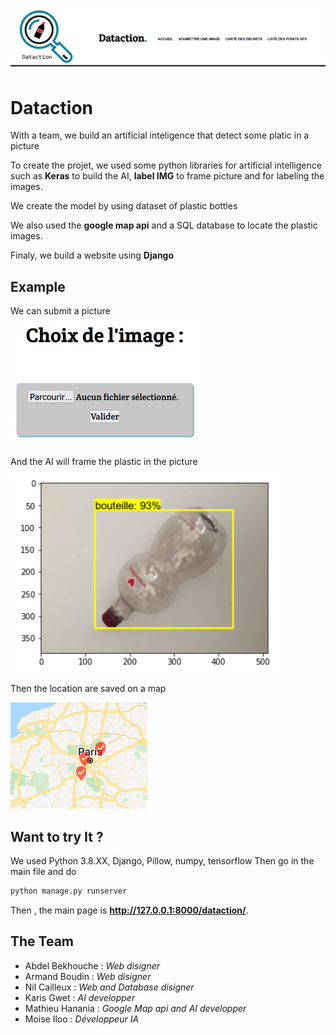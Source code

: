 ![Logo](https://github.com/MatthieuHanania/Dataction/blob/main/presentation/front.png)
# Dataction
With a team, we build an artificial inteligence that detect some platic in a picture

To create the projet, we used some python libraries for artificial intelligence such as **Keras** to build the AI, **label IMG** to frame picture and for labeling the images.

We create the model by using dataset of plastic bottles

We also used the **google map api** and a SQL database to locate the plastic images.

Finaly, we build a website using **Django** 

## Example 

We can submit a picture

![submit](https://github.com/MatthieuHanania/Dataction/blob/master/presentation/loading.png)


And the AI will frame the plastic in the picture

![result](https://github.com/MatthieuHanania/Dataction/blob/master/presentation/bouteille.PNG)

Then the location are saved on a map

![map](https://github.com/MatthieuHanania/Dataction/blob/master/presentation/points%20on%20a%20map.png)

## Want to try It ? 

We used Python 3.8.XX, Django, Pillow, numpy, tensorflow 
Then go in the main file and do 

```bash
python manage.py runserver
```
Then , the main page is **http://127.0.0.1:8000/dataction/**.

## The Team

* Abdel Bekhouche : *Web disigner*
* Armand Boudin : *Web disigner*
* Nil Cailleux : *Web and Database disigner*
* Karis Gwet : *AI developper*
* Mathieu Hanania : *Google Map api and AI developper*
* Moise Iloo : *Développeur IA*
